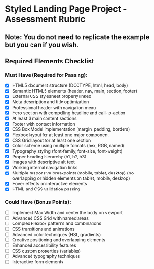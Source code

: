 # Styled Landing Page Project - Assessment Rubric

## Note: You do not need to replicate the example but you can if you wish.

## **Required Elements Checklist**

### **Must Have (Required for Passing):**

- [x] HTML5 document structure (DOCTYPE, html, head, body)
- [x] Semantic HTML5 elements (header, nav, main, section, footer)
- [x] External CSS stylesheet properly linked
- [x] Meta description and title optimization
- [x] Professional header with navigation menu
- [x] Hero section with compelling headline and call-to-action
- [x] At least 3 main content sections
- [x] Footer with contact information
- [x] CSS Box Model implementation (margin, padding, borders)
- [x] Flexbox layout for at least one major component
- [x] CSS Grid layout for at least one section
- [x] Color scheme using multiple formats (hex, RGB, named)
- [x] Typography styling (font-family, font-size, font-weight)
- [x] Proper heading hierarchy (h1, h2, h3)
- [x] Images with descriptive alt text
- [x] Working internal navigation links
- [x] Multiple responsive breakpoints (mobile, tablet, desktop) (no overlapping or hidden elements on tablet, mobile, desktop)
- [x] Hover effects on interactive elements
- [x] HTML and CSS validation passing

### **Could Have (Bonus Points):**

- [ ] Implement Max Width and center the body on viewport
- [ ] Advanced CSS Grid with named areas
- [ ] Complex Flexbox patterns and combinations
- [ ] CSS transitions and animations
- [ ] Advanced color techniques (HSL, gradients)
- [ ] Creative positioning and overlapping elements
- [ ] Enhanced accessibility features
- [ ] CSS custom properties (variables)
- [ ] Advanced typography techniques
- [ ] Interactive form elements
